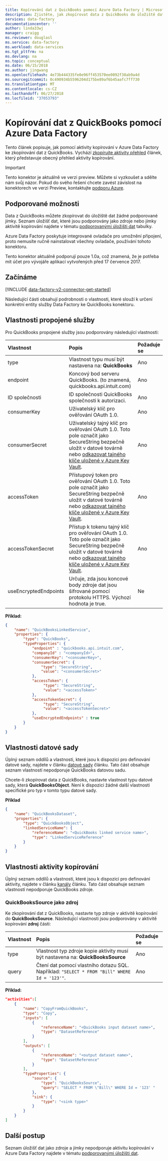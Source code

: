 ```yaml
---
title: Kopírování dat z QuickBooks pomocí Azure Data Factory | Microsoft Docs
description: Zjistěte, jak zkopírovat data z QuickBooks do úložiště dat podporovaných podřízený pomocí aktivity kopírování v kanál služby Azure Data Factory.
services: data-factory
documentationcenter: ''
author: linda33wj
manager: craigg
ms.reviewer: douglasl
ms.service: data-factory
ms.workload: data-services
ms.tgt_pltfrm: na
ms.devlang: na
ms.topic: conceptual
ms.date: 06/15/2018
ms.author: jingwang
ms.openlocfilehash: 4e73b444335fe0e96ff453570ee0092f38ab9a4d
ms.sourcegitcommit: 0c490934b5596204d175be89af6b45aafc7ff730
ms.translationtype: MT
ms.contentlocale: cs-CZ
ms.lasthandoff: 06/27/2018
ms.locfileid: "37053793"
---
```

# <a name="copy-data-from-quickbooks-using-azure-data-factory"></a>Kopírování dat z QuickBooks pomocí Azure Data Factory

Tento článek popisuje, jak pomocí aktivity kopírování v Azure Data Factory ke zkopírování dat z QuickBooks. Vychází [zkopírujte aktivity přehled](copy-activity-overview.md) článek, který představuje obecný přehled aktivity kopírování.

> [!IMPORTANT]
> Tento konektor je aktuálně ve verzi preview. Můžete si vyzkoušet a sdělte nám svůj názor. Pokud do svého řešení chcete zavést závislost na konektorech ve verzi Preview, kontaktujte [podporu Azure](https://azure.microsoft.com/support/).

## <a name="supported-capabilities"></a>Podporované možnosti

Data z QuickBooks můžete zkopírovat do úložiště dat žádné podporované jímky. Seznam úložišť dat, které jsou podporovány jako zdroje nebo jímky aktivitě kopírování najdete v tématu [podporovanými úložišti dat](copy-activity-overview.md#supported-data-stores-and-formats) tabulky.

Azure Data Factory poskytuje integrované ovladače pro umožnění připojení, proto nemusíte ručně nainstalovat všechny ovladače, používání tohoto konektoru.

Tento konektor aktuálně podporují pouze 1.0a, což znamená, že je potřeba mít účet pro vývojáře aplikací vytvořených před 17 července 2017.

## <a name="getting-started"></a>Začínáme

[!INCLUDE [data-factory-v2-connector-get-started](../../includes/data-factory-v2-connector-get-started.md)]

Následující části obsahují podrobnosti o vlastnosti, které slouží k určení konkrétní entity služby Data Factory ke QuickBooks konektoru.

## <a name="linked-service-properties"></a>Vlastnosti propojené služby

Pro QuickBooks propojené služby jsou podporovány následující vlastnosti:

| Vlastnost | Popis | Požaduje se |
|:--- |:--- |:--- |
| type | Vlastnost typu musí být nastavena na: **QuickBooks** | Ano |
| endpoint | Koncový bod serveru QuickBooks. (to znamená, quickbooks.api.intuit.com)  | Ano |
| ID společnosti | ID společnosti QuickBooks společnosti k autorizaci.  | Ano |
| consumerKey | Uživatelský klíč pro ověřování OAuth 1.0. | Ano |
| consumerSecret | Uživatelský tajný klíč pro ověřování OAuth 1.0. Toto pole označit jako SecureString bezpečně uložit v datové továrně nebo [odkazovat tajného klíče uložené v Azure Key Vault](store-credentials-in-key-vault.md). | Ano |
| accessToken | Přístupový token pro ověřování OAuth 1.0. Toto pole označit jako SecureString bezpečně uložit v datové továrně nebo [odkazovat tajného klíče uložené v Azure Key Vault](store-credentials-in-key-vault.md). | Ano |
| accessTokenSecret | Přístup k tokenu tajný klíč pro ověřování OAuth 1.0. Toto pole označit jako SecureString bezpečně uložit v datové továrně nebo [odkazovat tajného klíče uložené v Azure Key Vault](store-credentials-in-key-vault.md). | Ano |
| useEncryptedEndpoints | Určuje, zda jsou koncové body zdroje dat jsou šifrované pomocí protokolu HTTPS. Výchozí hodnota je true.  | Ne |

**Příklad:**

```json
{
    "name": "QuickBooksLinkedService",
    "properties": {
        "type": "QuickBooks",
        "typeProperties": {
            "endpoint" : "quickbooks.api.intuit.com",
            "companyId" : "<companyId>",
            "consumerKey": "<consumerKey>",
            "consumerSecret": {
                "type": "SecureString",
                "value": "<consumerSecret>"
            },
            "accessToken": {
                 "type": "SecureString",
                 "value": "<accessToken>"
            },
            "accessTokenSecret": {
                 "type": "SecureString",
                 "value": "<accessTokenSecret>"
            },
            "useEncryptedEndpoints" : true
        }
    }
}
```

## <a name="dataset-properties"></a>Vlastnosti datové sady

Úplný seznam oddílů a vlastnosti, které jsou k dispozici pro definování datové sady, najdete v článku [datové sady](concepts-datasets-linked-services.md) článku. Tato část obsahuje seznam vlastností nepodporuje QuickBooks datovou sadu.

Chcete-li zkopírovat data z QuickBooks, nastavte vlastnost typu datové sady, která **QuickBooksObject**. Není k dispozici žádné další vlastnosti specifické pro typ v tomto typu datové sady.

**Příklad**

```json
{
    "name": "QuickBooksDataset",
    "properties": {
        "type": "QuickBooksObject",
        "linkedServiceName": {
            "referenceName": "<QuickBooks linked service name>",
            "type": "LinkedServiceReference"
        }
    }
}
```

## <a name="copy-activity-properties"></a>Vlastnosti aktivity kopírování

Úplný seznam oddílů a vlastnosti, které jsou k dispozici pro definování aktivity, najdete v článku [kanály](concepts-pipelines-activities.md) článku. Tato část obsahuje seznam vlastností nepodporuje QuickBooks zdroje.

### <a name="quickbookssource-as-source"></a>QuickBooksSource jako zdroj

Ke zkopírování dat z QuickBooks, nastavte typ zdroje v aktivitě kopírování do **QuickBooksSource**. Následující vlastnosti jsou podporovány v aktivitě kopírování **zdroj** části:

| Vlastnost | Popis | Požaduje se |
|:--- |:--- |:--- |
| type | Vlastnost typ zdroje kopie aktivity musí být nastavena na: **QuickBooksSource** | Ano |
| query | Čtení dat pomocí vlastního dotazu SQL. Například: `"SELECT * FROM "Bill" WHERE Id = '123'"`. | Ano |

**Příklad:**

```json
"activities":[
    {
        "name": "CopyFromQuickBooks",
        "type": "Copy",
        "inputs": [
            {
                "referenceName": "<QuickBooks input dataset name>",
                "type": "DatasetReference"
            }
        ],
        "outputs": [
            {
                "referenceName": "<output dataset name>",
                "type": "DatasetReference"
            }
        ],
        "typeProperties": {
            "source": {
                "type": "QuickBooksSource",
                "query": "SELECT * FROM \"Bill\" WHERE Id = '123' "
            },
            "sink": {
                "type": "<sink type>"
            }
        }
    }
]
```

## <a name="next-steps"></a>Další postup
Seznam úložišť dat jako zdroje a jímky nepodporuje aktivitu kopírování v Azure Data Factory najdete v tématu [podporovanými úložišti dat](copy-activity-overview.md#supported-data-stores-and-formats).
